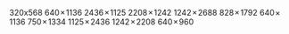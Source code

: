 320x568
640 × 1136
2436 × 1125
2208 × 1242
1242 × 2688
828 × 1792
640 × 1136
750 × 1334
1125 × 2436
1242 × 2208
640 × 960


